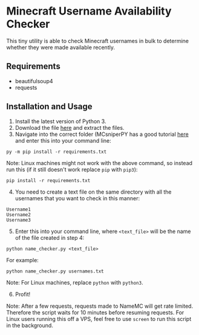 # Minecraft Username Availability Checker
This tiny utility is able to check Minecraft usernames in bulk to determine whether they were made available recently.

## Requirements
- beautifulsoup4
- requests
 
 ## Installation and Usage
 1. Install the latest version of Python 3.
 2. Download the file [here](https://github.com/etoh53/Minecraft-Name-Checker-Utility/archive/main.zip) and extract the files.
 3. Navigate into the correct folder (MCsniperPY has a good tutorial [here](https://github.com/MCsniperPY/MCsniperPY#installing-dependencies) and enter this into your command line:
```
py -m pip install -r requirements.txt
```
Note: Linux machines might not work with the above command, so instead run this (if it still doesn't work replace `pip` with `pip3`):
```
pip install -r requirements.txt
```
4. You need to create a text file on the same directory with all the usernames that you want to check in this manner:
```
Username1
Username2
Username3
```
5. Enter this into your command line, where `<text_file>` will be the name of the file created in step 4:
```
python name_checker.py <text_file>
```
For example:
```
python name_checker.py usernames.txt
```
Note: For Linux machines, replace `python` with `python3`.

6. Profit!

Note: After a few requests, requests made to NameMC will get rate limited. Therefore the script waits for 10 minutes before resuming requests. For Linux users running this off a VPS, feel free to use `screen` to run this script in the background.
